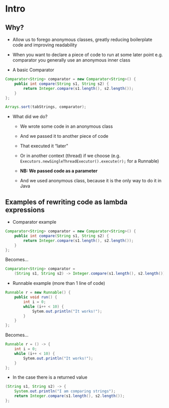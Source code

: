# Intro

## Why?
- Allow us to forego anonymous classes, greatly reducing boilerplate code and improving readability
- When you want to declare a piece of code to run at some later point e.g. comparator you generally use an anonymous inner class 

- A basic Comparator

```java
Comparator<String> comparator = new Comparator<String>() {
	public int compare(String s1, String s2) {
		return Integer.compare(s1.length(), s2.length());
	}
};

Arrays.sort(tabStrings, comparator);
```

- What did we do?
	- We wrote some code in an anonymous class
	- And we passed it to another piece of code
	- That executed it “later”
	- Or in another context (thread) if we choose (e.g. `Executors.newSingleThreadExecutor().execute(r);` for a Runnable)

	- **NB: We passed code as a parameter**
	- And we used anonymous class, because it is the only way to do it in Java
	
## Examples of rewriting code as lambda expressions

- Comparator example

```java
Comparator<String> comparator = new Comparator<String>() {
	public int compare(String s1, String s2) {
		return Integer.compare(s1.length(), s2.length());
	}
};
```

Becomes...

```java
Comparator<String> comparator =
	(String s1, String s2) -> Integer.compare(s1.length(), s2.length());
```

- Runnable example (more than 1 line of code)
	
```java
Runnable r = new Runnable() {
	public void run() {
		int i = 0;
		while (i++ < 10) {
			Sytem.out.println("It works!");
		}
	}
};
```

Becomes...

```java
Runnable r = () -> {
	int i = 0;
	while (i++ < 10) {
		Sytem.out.println("It works!");
	}
};
```

- In the case there is a returned value
	
```java
(String s1, String s2) -> {
	System.out.println("I am comparing strings");
	return Integer.compare(s1.length(), s2.length());
};
```
